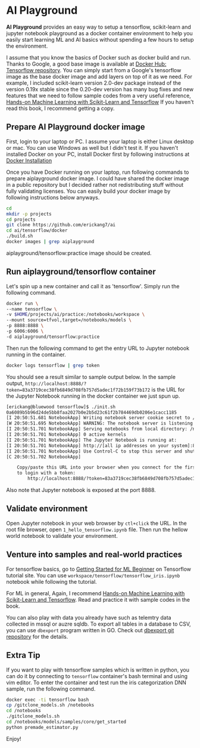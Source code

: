 # AI Playground

**AI Playground** provides an easy way to setup a tensorflow, scikit-learn and jupyter notebook playground as a docker container environment to help you easily start learning ML and AI basics without spending a few hours to setup the environment.

I assume that you know the basics of Docker such as docker build and run. Thanks to Google, a good base image is available at [Docker Hub: Tensorflow repository](https://hub.docker.com/r/tensorflow/tensorflow). You can simply start from a Google's tensorflow image as the base docker image and add layers on top of it as we need. For example, I included scikit-learn version 2.0-dev package instead of the version 0.19x stable since the 0.20-dev version has many bug fixes and new features that we need to follow sample codes from a very useful reference, [Hands-on Machine Learning with Scikit-Learn and Tensorflow](https://www.amazon.com/Hands-Machine-Learning-Scikit-Learn-TensorFlow/dp/1491962291/ref=sr_1_2?ie=UTF8&qid=1521836305&sr=8-2&keywords=hands-on+machine+learning+with+scikit-learn+%26+tensorflow) If you haven't read this book, I recommend getting a copy.

## Prepare AI Playground docker image
First, login to your laptop or PC. I assume your laptop is either Linux desktop or mac. You can use Windows as well but I didn't test it.
If you haven't installed Docker on your PC, install Docker first by following instructions at [Docker Installation](https://docs.docker.com/install/)

Once you have Docker running on your laptop, run following commands to prepare aiplayground docker image. I could have shared the docker image in a public repository but I decided rather not redistributing stuff without fully validating licenses. You can easily build your docker image by following instructions below anyways.

```bash
cd
mkdir -p projects
cd projects
git clone https://github.com/erickang7/ai
cd ai/tensorflow/docker
./build.sh
docker images | grep aiplayground
```
aiplayground/tensorflow:practice image should be created.

## Run aiplayground/tensorflow container
Let's spin up a new container and call it as 'tensorflow'. Simply run the following command.

```bash
docker run \
--name tensorflow \
-v $HOME/projects/ai/practice:/notebooks/workspace \
--mount source=tfvol,target=/notebooks/models \
-p 8888:8888 \
-p 6006:6006 \
-d aiplayground/tensorflow:practice
```

Then run the following command to get the entry URL to Jupyter notebook running in the container.

```bash
docker logs tensorflow | grep token
```

You should see a result similar to sample output below. In the sample output, ```http://localhost:8888/?token=83a3719cec38fb6849d708fb757d5adec1f72b159f73b172``` is the URL for the Jupyter Notebook running in the docker container we just spun up.

```bash
[erickang@bluewood tensorflow]$ ./init.sh
0a6089b5b96d24de5bb8faa2027b0e2b5d23c61f2b784469db0206e1cacc1185
[I 20:50:51.681 NotebookApp] Writing notebook server cookie secret to /root/.local/share/jupyter/runtime/notebook_cookie_secret
[W 20:50:51.695 NotebookApp] WARNING: The notebook server is listening on all IP addresses and not using encryption. This is not recommended.
[I 20:50:51.701 NotebookApp] Serving notebooks from local directory: /notebooks
[I 20:50:51.701 NotebookApp] 0 active kernels
[I 20:50:51.701 NotebookApp] The Jupyter Notebook is running at:
[I 20:50:51.701 NotebookApp] http://[all ip addresses on your system]:8888/?token=83a3719cec38fb6849d708fb757d5adec1f72b159f73b172
[I 20:50:51.701 NotebookApp] Use Control-C to stop this server and shut down all kernels (twice to skip confirmation).
[C 20:50:51.702 NotebookApp]

    Copy/paste this URL into your browser when you connect for the first time,
    to login with a token:
        http://localhost:8888/?token=83a3719cec38fb6849d708fb757d5adec1f72b159f73b172
```

Also note that Jupyter notebook is exposed at the port 8888.

## Validate environment
Open Jupyter notebook in your web browser by ```ctl+click``` the URL.
In the root file browser, open ```1_hello_tensorflow.ipynb``` file. Then run the hellow world notebook to validate your environment.

## Venture into samples and real-world practices
For tensorflow basics, go to [Getting Started for ML Beginner](https://www.tensorflow.org/get_started/get_started_for_beginners) on Tensorflow tutorial site. You can use ```workspace/tensorflow/tensorflow_iris.ipynb``` notebook while following the tutorial.

For ML in general, Again, I recommend [Hands-on Machine Learning with Scikit-Learn and Tensorflow](https://www.amazon.com/Hands-Machine-Learning-Scikit-Learn-TensorFlow/dp/1491962291/ref=sr_1_2?ie=UTF8&qid=1521836305&sr=8-2&keywords=hands-on+machine+learning+with+scikit-learn+%26+tensorflow). Read and practice it with sample codes in the book.

You can also play with data you already have such as telemtry data collected in mssql or auzre sqldb. To export all tables in a database to CSV, you can use ```dbexport``` program written in GO. Check out [dbexport git repository](https://github.com/erickang7/dbexport) for the details.

## Extra Tip
If you want to play with tensorflow samples which is written in python, you can do it by connecting to ```tensorflow``` container's bash terminal and using vim editor. To enter the container and test run the iris categorization DNN sample, run the following command.

```bash
docker exec -ti tensorflow bash
cp /gitclone_models.sh /notebooks
cd /notebooks
./gitclone_models.sh
cd /notebooks/models/samples/core/get_started
python premade_estimator.py
```

Enjoy!
